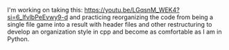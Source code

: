 I'm working on taking this:
https://youtu.be/LGqsnM_WEK4?si=6_lfvlbPeEvwy9-d
and practicing reorganizing the code from being a single file game
into a result with header files and other restructuring to develop an
organization style in cpp and become as comfortable as I am in Python.
